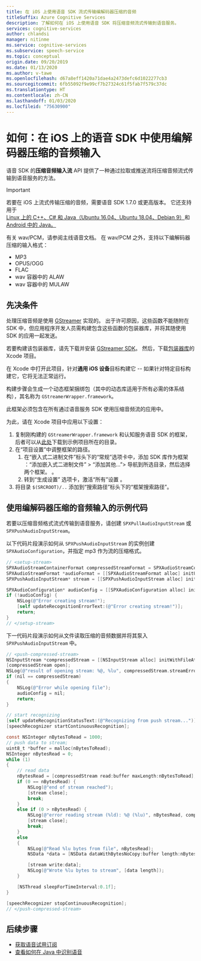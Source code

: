 ```yaml
---
title: 在 iOS 上使用语音 SDK 流式传输编解码器压缩的音频
titleSuffix: Azure Cognitive Services
description: 了解如何在 iOS 上使用语音 SDK 将压缩音频流式传输到语音服务。
services: cognitive-services
author: chlandsi
manager: nitinme
ms.service: cognitive-services
ms.subservice: speech-service
ms.topic: conceptual
origin.date: 09/20/2019
ms.date: 01/13/2020
ms.author: v-tawe
ms.openlocfilehash: d67a8eff1420a71dae4a2473defc6d1022277cb3
ms.sourcegitcommit: 6fb55092f9e99cf7b27324c61f5fab7f579c37dc
ms.translationtype: HT
ms.contentlocale: zh-CN
ms.lasthandoff: 01/03/2020
ms.locfileid: "75630900"
---
```

# <a name="how-to-use-codec-compressed-audio-input-with-the-speech-sdk-on-ios"></a>如何：在 iOS 上的语音 SDK 中使用编解码器压缩的音频输入

语音 SDK 的**压缩音频输入流** API 提供了一种通过拉取或推送流将压缩音频流式传输到语音服务的方法。

> [!IMPORTANT]
> 若要在 iOS 上流式传输压缩的音频，需要语音 SDK 1.7.0 或更高版本。 它还支持用于 [Linux 上的 C++、C# 和 Java（Ubuntu 16.04、Ubuntu 18.04、Debian 9）](how-to-use-codec-compressed-audio-input-streams.md)和 [Android 中的 Java。](how-to-use-codec-compressed-audio-input-streams-android.md)

有关 wav/PCM，请参阅主线语音文档。 在 wav/PCM 之外，支持以下编解码器压缩的输入格式：

- MP3
- OPUS/OGG
- FLAC
- wav 容器中的 ALAW
- wav 容器中的 MULAW

## <a name="prerequisites"></a>先决条件

处理压缩音频是使用 [GStreamer](https://gstreamer.freedesktop.org) 实现的。 出于许可原因，这些函数不能随附在 SDK 中，但应用程序开发人员需构建包含这些函数的包装器库，并将其随使用 SDK 的应用一起发送。

若要构建该包装器库，请先下载并安装 [GStreamer SDK](https://gstreamer.freedesktop.org/data/pkg/ios/1.16.0/gstreamer-1.0-devel-1.16.0-ios-universal.pkg)。 然后，下载[包装器库](https://github.com/Azure-Samples/cognitive-services-speech-sdk/tree/master/samples/objective-c/ios/compressed-streams/GStreamerWrapper)的 Xcode 项目。

在 Xcode 中打开此项目，针对**通用 iOS 设备**目标构建它 -- 如果针对特定目标构建它，它将无法正常运行。

构建步骤会生成一个动态框架捆绑包（其中的动态库适用于所有必需的体系结构），其名称为 `GStreamerWrapper.framework`。

此框架必须包含在所有通过语音服务 SDK 使用压缩音频流的应用中。

为此，请在 Xcode 项目中应用以下设置：

1. 复制刚构建的 `GStreamerWrapper.framework` 和认知服务语音 SDK 的框架，后者可以从[此处](https://aka.ms/csspeech/iosbinary)下载到示例项目所在的目录。
1. 在“项目设置”中调整框架的路径。 
   1. 在“嵌入式二进制文件”标头下的“常规”选项卡中，添加 SDK 库作为框架   ：“添加嵌入式二进制文件” > “添加其他...”> 导航到所选目录，然后选择两个框架。   。
   1. 转到“生成设置”  选项卡，激活“所有”设置  。
1. 将目录 `$(SRCROOT)/..` 添加到“搜索路径”标头下的“框架搜索路径”。  

## <a name="example-code-using-codec-compressed-audio-input"></a>使用编解码器压缩的音频输入的示例代码

若要以压缩音频格式流式传输到语音服务，请创建 `SPXPullAudioInputStream` 或 `SPXPushAudioInputStream`。

以下代码片段演示如何从 `SPXPushAudioInputStream` 的实例创建 `SPXAudioConfiguration`，并指定 mp3 作为流的压缩格式。

```objectivec
// <setup-stream>
SPXAudioStreamContainerFormat compressedStreamFormat = SPXAudioStreamContainerFormat_MP3;
SPXAudioStreamFormat *audioFormat = [[SPXAudioStreamFormat alloc] initUsingCompressedFormat:compressedStreamFormat];
SPXPushAudioInputStream* stream = [[SPXPushAudioInputStream alloc] initWithAudioFormat:audioFormat];

SPXAudioConfiguration* audioConfig = [[SPXAudioConfiguration alloc] initWithStreamInput:stream];
if (!audioConfig) {
    NSLog(@"Error creating stream!");
    [self updateRecognitionErrorText:(@"Error creating stream!")];
    return;
}
// </setup-stream>
```

下一代码片段演示如何从文件读取压缩的音频数据并将其泵入 `SPXPushAudioInputStream` 中。

```objectivec
// <push-compressed-stream>
NSInputStream *compressedStream = [[NSInputStream alloc] initWithFileAtPath:weatherFile];
[compressedStream open];
NSLog(@"result of opening stream: %@, %lu", compressedStream.streamError, (unsigned long)compressedStream.streamStatus);
if (nil == compressedStream)
{
    NSLog(@"Error while opening file");
    audioConfig = nil;
    return;
}

// start recognizing
[self updateRecognitionStatusText:(@"Recognizing from push stream...")];
[speechRecognizer startContinuousRecognition];

const NSInteger nBytesToRead = 1000;
// push data to stream;
uint8_t *buffer = malloc(nBytesToRead);
NSInteger nBytesRead = 0;
while (1)
{
    // read data
    nBytesRead = [compressedStream read:buffer maxLength:nBytesToRead];
    if (0 == nBytesRead) {
        NSLog(@"end of stream reached");
        [stream close];
        break;
    }
    else if (0 > nBytesRead) {
        NSLog(@"error reading stream (%ld): %@ (%lu)", nBytesRead, compressedStream.streamError, compressedStream.streamStatus);
        [stream close];
        break;
    }
    else
    {
        NSLog(@"Read %lu bytes from file", nBytesRead);
        NSData *data = [NSData dataWithBytesNoCopy:buffer length:nBytesRead freeWhenDone:NO];

        [stream write:data];
        NSLog(@"Wrote %lu bytes to stream", [data length]);
    }

    [NSThread sleepForTimeInterval:0.1f];
}

[speechRecognizer stopContinuousRecognition];
// </push-compressed-stream>
```

## <a name="next-steps"></a>后续步骤

- [获取语音试用订阅](https://www.azure.cn/pricing/1rmb-trial/)
- [查看如何在 Java 中识别语音](~/articles/cognitive-services/Speech-Service/quickstarts/speech-to-text-from-microphone.md?pivots=programming-language-java)
